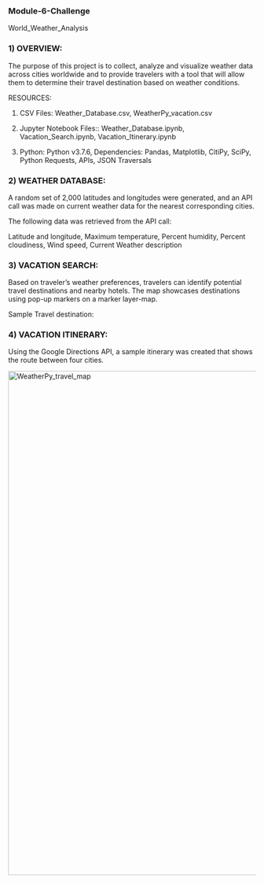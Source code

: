 ### Module-6-Challenge
World_Weather_Analysis

### 1) OVERVIEW:
The purpose of this project is to collect, analyze and visualize weather data across cities worldwide and to provide travelers with a tool that will allow them to determine their travel destination based on weather conditions.

RESOURCES: 

1. CSV Files: Weather_Database.csv, WeatherPy_vacation.csv

2. Jupyter Notebook Files:: Weather_Database.ipynb, Vacation_Search.ipynb, Vacation_Itinerary.ipynb

3. Python: Python v3.7.6, Dependencies: Pandas, Matplotlib, CitiPy, SciPy, Python Requests, APIs, JSON Traversals

### 2) WEATHER DATABASE:
A random set of 2,000 latitudes and longitudes were generated, and an API call was made on current weather data for the nearest corresponding cities.

The following data was retrieved from the API call:

  Latitude and longitude,
  Maximum temperature,
  Percent humidity,
  Percent cloudiness,
  Wind speed,
  Current Weather description

### 3) VACATION SEARCH:
Based on traveler’s weather preferences, travelers can identify potential travel destinations and nearby hotels. The map showcases destinations using pop-up markers on a marker layer-map.

Sample Travel destination:




### 4) VACATION ITINERARY:
Using the Google Directions API, a sample itinerary was created that shows the route between four cities.

<img width="1025" alt="WeatherPy_travel_map" src="https://user-images.githubusercontent.com/91294352/142713598-5765a420-8480-48cc-9652-c14e61fd0a26.png">


